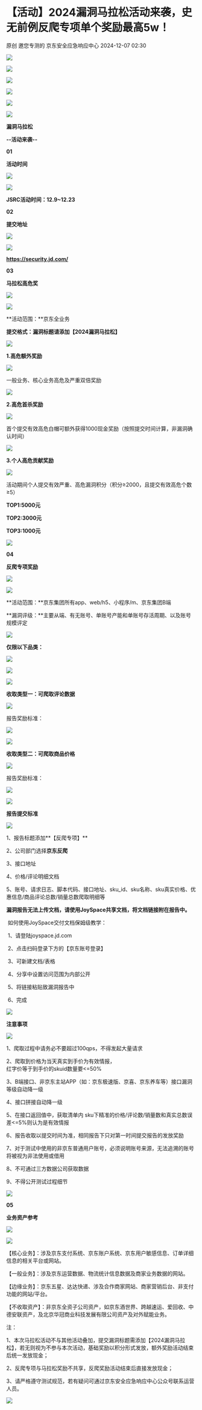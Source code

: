 #  【活动】2024漏洞马拉松活动来袭，史无前例反爬专项单个奖励最高5w！   
原创 邀您专测的  京东安全应急响应中心   2024-12-07 02:30  
  
![](https://mmbiz.qpic.cn/sz_mmbiz_gif/Z9MuUwaeeGLAvx7O5VtoArGia89lFd62oPqSzwC0tT1O28CGIayNX3SI2MjWkrdlMKqSKjRSatgT3cbhhGzcibJg/640?wx_fmt=gif&from=appmsg "")  
  
![](https://mmbiz.qpic.cn/sz_mmbiz_png/Z9MuUwaeeGLAvx7O5VtoArGia89lFd62oiao4Z0Elibib9NM4gqXcp1AyMeQtFQBybbBzqDEiaCOWdiagt35eMKFphibw/640?wx_fmt=png&from=appmsg "")  
  
![](https://mmbiz.qpic.cn/sz_mmbiz_gif/Z9MuUwaeeGLAvx7O5VtoArGia89lFd62o8tHfd0yjB0OuQEDibItyShwk2ibUBJrOicAAGic9ibe5IibtezvZMcib8Ajnw/640?wx_fmt=gif&from=appmsg "")  
  
![](https://mmbiz.qpic.cn/sz_mmbiz_gif/Z9MuUwaeeGLAvx7O5VtoArGia89lFd62oIrAjNcdaqGMCKmuyrTpftba5SaaQA6GlcprP8gHNGfA3uicOFjXzm1A/640?wx_fmt=gif&from=appmsg "")  
  
![](https://mmbiz.qpic.cn/sz_mmbiz_gif/Z9MuUwaeeGLAvx7O5VtoArGia89lFd62oK1gd46icKvXJParVUXmFJBSCDZicMz8DIia0nTouv7kkKuYpWPwTiba8Sw/640?wx_fmt=gif&from=appmsg "")  
  
![](https://mmbiz.qpic.cn/sz_mmbiz_gif/Z9MuUwaeeGLAvx7O5VtoArGia89lFd62oOvIoKYWicEy02ibRbJvpZ04dCBqoQTuddUhdOns3WxbPFz7gZ4iaiaVfSQ/640?wx_fmt=gif&from=appmsg "")  
  
**漏洞马拉松**  
  
**--活动来袭--**  
  
  
  
  
**01**  
  
**活动时间**  
  
![](https://mmbiz.qpic.cn/sz_mmbiz_gif/Z9MuUwaeeGLAvx7O5VtoArGia89lFd62ornIjSr3ENsR86XSmynaic7yhP4Oa5MaLXNpXETQCLvSvN1HASd4r0Dw/640?wx_fmt=gif&from=appmsg "")  
  
  
![](https://mmbiz.qpic.cn/sz_mmbiz_png/Z9MuUwaeeGLAvx7O5VtoArGia89lFd62oDNckvBWClDhNj7ncjZnniaC70j1qsq5pkfL8zoZlZXS44jjjbHfT3Jw/640?wx_fmt=png&from=appmsg "")  
  
  
**JSRC活动时间：12.9~12.23**  
  
  
  
**02**  
  
**提交地址**  
  
![](https://mmbiz.qpic.cn/sz_mmbiz_gif/Z9MuUwaeeGLAvx7O5VtoArGia89lFd62ornIjSr3ENsR86XSmynaic7yhP4Oa5MaLXNpXETQCLvSvN1HASd4r0Dw/640?wx_fmt=gif&from=appmsg "")  
  
  
![](https://mmbiz.qpic.cn/sz_mmbiz_png/Z9MuUwaeeGLAvx7O5VtoArGia89lFd62oDNckvBWClDhNj7ncjZnniaC70j1qsq5pkfL8zoZlZXS44jjjbHfT3Jw/640?wx_fmt=png&from=appmsg "")  
  
  
**https://security.jd.com/**  
  
  
  
**03**  
  
**马拉松高危奖**  
  
![](https://mmbiz.qpic.cn/sz_mmbiz_gif/Z9MuUwaeeGLAvx7O5VtoArGia89lFd62ornIjSr3ENsR86XSmynaic7yhP4Oa5MaLXNpXETQCLvSvN1HASd4r0Dw/640?wx_fmt=gif&from=appmsg "")  
  
  
![](https://mmbiz.qpic.cn/sz_mmbiz_png/Z9MuUwaeeGLAvx7O5VtoArGia89lFd62oDNckvBWClDhNj7ncjZnniaC70j1qsq5pkfL8zoZlZXS44jjjbHfT3Jw/640?wx_fmt=png&from=appmsg "")  
  
  
**活动范围：**京东全业务  
  
**提交格式：**漏洞标题请添加**【2024漏洞马拉松】**  
  
  
![](https://mmbiz.qpic.cn/sz_mmbiz_gif/Z9MuUwaeeGLAvx7O5VtoArGia89lFd62o7q6fibnTAD2lxHWiaYomDCuZnFZWbrw8Dn6H2KS93aZneFZKUDN2iciclg/640?wx_fmt=gif&from=appmsg "")  
  
**1.高危额外奖励**  
  
![](https://mmbiz.qpic.cn/sz_mmbiz_gif/Z9MuUwaeeGLAvx7O5VtoArGia89lFd62oD1sfYiawag3oCEKNmn8ics84vpwYxFI63x1sPHdj3LykCaYAza0e5z7w/640?wx_fmt=gif&from=appmsg "")  
  
  
一般业务、核心业务高危及严重双倍奖励  
  
  
![](https://mmbiz.qpic.cn/sz_mmbiz_gif/Z9MuUwaeeGLAvx7O5VtoArGia89lFd62o7q6fibnTAD2lxHWiaYomDCuZnFZWbrw8Dn6H2KS93aZneFZKUDN2iciclg/640?wx_fmt=gif&from=appmsg "")  
  
**2.高危首杀奖励**  
  
![](https://mmbiz.qpic.cn/sz_mmbiz_gif/Z9MuUwaeeGLAvx7O5VtoArGia89lFd62oD1sfYiawag3oCEKNmn8ics84vpwYxFI63x1sPHdj3LykCaYAza0e5z7w/640?wx_fmt=gif&from=appmsg "")  
  
  
首个提交有效高危白帽可额外获得1000现金奖励（按照提交时间计算，非漏洞确认时间）  
  
  
![](https://mmbiz.qpic.cn/sz_mmbiz_gif/Z9MuUwaeeGLAvx7O5VtoArGia89lFd62o7q6fibnTAD2lxHWiaYomDCuZnFZWbrw8Dn6H2KS93aZneFZKUDN2iciclg/640?wx_fmt=gif&from=appmsg "")  
  
**3.个人高危贡献奖励**  
  
![](https://mmbiz.qpic.cn/sz_mmbiz_gif/Z9MuUwaeeGLAvx7O5VtoArGia89lFd62oD1sfYiawag3oCEKNmn8ics84vpwYxFI63x1sPHdj3LykCaYAza0e5z7w/640?wx_fmt=gif&from=appmsg "")  
  
  
活动期间个人提交有效严重、高危漏洞积分（积分≥2000，且提交有效高危个数≥5）  
  
**TOP1:5000元**  
  
**TOP2:3000元**  
  
**TOP3:1000元**  
  
  
![](https://mmbiz.qpic.cn/sz_mmbiz_gif/Z9MuUwaeeGLAvx7O5VtoArGia89lFd62oOvIoKYWicEy02ibRbJvpZ04dCBqoQTuddUhdOns3WxbPFz7gZ4iaiaVfSQ/640?wx_fmt=gif&from=appmsg "")  
  
  
  
**04**  
  
**反爬专项奖励**  
  
![](https://mmbiz.qpic.cn/sz_mmbiz_gif/Z9MuUwaeeGLAvx7O5VtoArGia89lFd62ornIjSr3ENsR86XSmynaic7yhP4Oa5MaLXNpXETQCLvSvN1HASd4r0Dw/640?wx_fmt=gif&from=appmsg "")  
  
  
![](https://mmbiz.qpic.cn/sz_mmbiz_png/Z9MuUwaeeGLAvx7O5VtoArGia89lFd62oDNckvBWClDhNj7ncjZnniaC70j1qsq5pkfL8zoZlZXS44jjjbHfT3Jw/640?wx_fmt=png&from=appmsg "")  
  
  
**活动范围：**京东集团所有app、web/h5、小程序/m、京东集团B端  
  
**漏洞评级：**主要从端、有无账号、单账号产能和单账号存活周期、以及账号规模评定  
  
  
![](https://mmbiz.qpic.cn/sz_mmbiz_gif/Z9MuUwaeeGLAvx7O5VtoArGia89lFd62o7q6fibnTAD2lxHWiaYomDCuZnFZWbrw8Dn6H2KS93aZneFZKUDN2iciclg/640?wx_fmt=gif&from=appmsg "")  
  
**仅限以下品类：**  
  
![](https://mmbiz.qpic.cn/sz_mmbiz_gif/Z9MuUwaeeGLAvx7O5VtoArGia89lFd62oD1sfYiawag3oCEKNmn8ics84vpwYxFI63x1sPHdj3LykCaYAza0e5z7w/640?wx_fmt=gif&from=appmsg "")  
  
  
![](https://mmbiz.qpic.cn/sz_mmbiz_png/Z9MuUwaeeGLAvx7O5VtoArGia89lFd62oyr7L00fJMhCDCvm6QcJVmYvA54WYRyZWwtr7Q3ksDnDcJb1icf0rtSw/640?wx_fmt=png&from=appmsg "")  
  
  
![](https://mmbiz.qpic.cn/sz_mmbiz_gif/Z9MuUwaeeGLAvx7O5VtoArGia89lFd62o7q6fibnTAD2lxHWiaYomDCuZnFZWbrw8Dn6H2KS93aZneFZKUDN2iciclg/640?wx_fmt=gif&from=appmsg "")  
  
**收取类型一：可爬取评论数据**  
  
![](https://mmbiz.qpic.cn/sz_mmbiz_gif/Z9MuUwaeeGLAvx7O5VtoArGia89lFd62oD1sfYiawag3oCEKNmn8ics84vpwYxFI63x1sPHdj3LykCaYAza0e5z7w/640?wx_fmt=gif&from=appmsg "")  
  
  
报告奖励标准：  
  
![](https://mmbiz.qpic.cn/sz_mmbiz_png/Z9MuUwaeeGLAvx7O5VtoArGia89lFd62oxFk6w79lUYbxXWtVnLfIZkR7vRR0Vx6UL877qgWqFFzH7SXGLe5BFQ/640?wx_fmt=png&from=appmsg "")  
  
  
  
![](https://mmbiz.qpic.cn/sz_mmbiz_gif/Z9MuUwaeeGLAvx7O5VtoArGia89lFd62o7q6fibnTAD2lxHWiaYomDCuZnFZWbrw8Dn6H2KS93aZneFZKUDN2iciclg/640?wx_fmt=gif&from=appmsg "")  
  
**收取类型二：可爬取商品价格**  
  
![](https://mmbiz.qpic.cn/sz_mmbiz_gif/Z9MuUwaeeGLAvx7O5VtoArGia89lFd62oD1sfYiawag3oCEKNmn8ics84vpwYxFI63x1sPHdj3LykCaYAza0e5z7w/640?wx_fmt=gif&from=appmsg "")  
  
  
报告奖励标准：  
  
![](https://mmbiz.qpic.cn/sz_mmbiz_png/Z9MuUwaeeGLAvx7O5VtoArGia89lFd62ogQ2rd9LMdupWsU4Y6VwRaw6fvJNLJ1sl5L8ejFTBNThZ3Wa6iaUQAXg/640?wx_fmt=png&from=appmsg "")  
  
  
  
![](https://mmbiz.qpic.cn/sz_mmbiz_gif/Z9MuUwaeeGLAvx7O5VtoArGia89lFd62o7q6fibnTAD2lxHWiaYomDCuZnFZWbrw8Dn6H2KS93aZneFZKUDN2iciclg/640?wx_fmt=gif&from=appmsg "")  
  
**报告提交标准**  
  
![](https://mmbiz.qpic.cn/sz_mmbiz_gif/Z9MuUwaeeGLAvx7O5VtoArGia89lFd62oD1sfYiawag3oCEKNmn8ics84vpwYxFI63x1sPHdj3LykCaYAza0e5z7w/640?wx_fmt=gif&from=appmsg "")  
  
  
1、报告标题添加**【反爬专项】**  
  
2、公司部门选择**京东反爬**  
  
3、接口地址  
  
4、价格/评论明细文档  
  
5、账号、请求日志、脚本代码、接口地址、sku_id、sku名称、sku真实价格、优惠信息/商品评论总数/销量总数爬取明细等  
  
  
**漏洞报告无法上传文档，请使用JoySpace共享文档，将文档链接附在报告中。**  
  
 如何使用JoySpace交付文档保姆级教学：  
  
 1、请登陆joyspace.jd.com  
  
 2、点击扫码登录下方的【京东账号登录】  
  
 3、可新建文档/表格  
  
 4、分享中设置访问范围为内部公开  
  
 5、将链接粘贴致漏洞报告中  
  
 6、完成  
  
  
![](https://mmbiz.qpic.cn/sz_mmbiz_gif/Z9MuUwaeeGLAvx7O5VtoArGia89lFd62o7q6fibnTAD2lxHWiaYomDCuZnFZWbrw8Dn6H2KS93aZneFZKUDN2iciclg/640?wx_fmt=gif&from=appmsg "")  
  
**注意事项**  
  
![](https://mmbiz.qpic.cn/sz_mmbiz_gif/Z9MuUwaeeGLAvx7O5VtoArGia89lFd62oD1sfYiawag3oCEKNmn8ics84vpwYxFI63x1sPHdj3LykCaYAza0e5z7w/640?wx_fmt=gif&from=appmsg "")  
  
  
1、爬取过程中请务必不要超过100qps，不得发起大量请求  
  
2、爬取到价格为当天真实到手价为有效情报，  
红字价等于到手价的skuid数量要<=50%  
  
3、B端接口、非京东主站APP（如：京东极速版、京喜、京东养车等）接口漏洞等级自动降一级  
  
4、接口拼接自动降一级  
  
5、在接口返回值中，获取清单内 sku下精准的价格/评论数/销量数和真实总数误差<=5%则认为是有效情报  
  
6、报告收取以提交时间为准，相同报告下只对第一时间提交报告的发放奖励  
  
7、对于测试中使用的非京东普通用户账号，必须说明账号来源，无法追溯的账号将被视为非法使用或借用  
  
8、不可通过三方数据公司获取数据  
  
9、不得公开测试过程细节  
  
![](https://mmbiz.qpic.cn/sz_mmbiz_gif/Z9MuUwaeeGLAvx7O5VtoArGia89lFd62oOvIoKYWicEy02ibRbJvpZ04dCBqoQTuddUhdOns3WxbPFz7gZ4iaiaVfSQ/640?wx_fmt=gif&from=appmsg "")  
  
  
  
**05**  
  
**业务资产参考**  
  
![](https://mmbiz.qpic.cn/sz_mmbiz_gif/Z9MuUwaeeGLAvx7O5VtoArGia89lFd62ornIjSr3ENsR86XSmynaic7yhP4Oa5MaLXNpXETQCLvSvN1HASd4r0Dw/640?wx_fmt=gif&from=appmsg "")  
  
  
![](https://mmbiz.qpic.cn/sz_mmbiz_png/Z9MuUwaeeGLAvx7O5VtoArGia89lFd62oDNckvBWClDhNj7ncjZnniaC70j1qsq5pkfL8zoZlZXS44jjjbHfT3Jw/640?wx_fmt=png&from=appmsg "")  
  
  
【核心业务】：涉及京东支付系统、京东账户系统、京东用户敏感信息、订单详细信息的相关平台或网站。  
  
【一般业务】：涉及京东运营数据、物流统计信息数据及商家业务数据的网站。  
  
【边缘业务】：京东五星、达达快递、涉及合作商家网站、商家营销后台、非支付功能的网站/平台。  
  
【不收取资产】：非京东全资子公司资产，如京东酒世界、跨越速运、爱回收、中德安联资产，及北京华冠商业科技发展有限公司资产及对外赋能业务。  
  
  
注：  
  
1、本次马拉松活动不与其他活动叠加，提交漏洞标题需添加【2024漏洞马拉松】，若无则视为不参与本次活动，基础奖励以积分形式发放，额外奖励活动结束后统一发放现金；  
  
2、反爬专项与马拉松奖励不共享，反爬奖励活动结束后直接发放现金；  
  
3、请严格遵守测试规范，若有疑问可通过京东安全应急响应中心公众号联系运营人员。  
  
![](https://mmbiz.qpic.cn/sz_mmbiz_gif/Z9MuUwaeeGLAvx7O5VtoArGia89lFd62oOvIoKYWicEy02ibRbJvpZ04dCBqoQTuddUhdOns3WxbPFz7gZ4iaiaVfSQ/640?wx_fmt=gif&from=appmsg "")  
  
  
  
  
